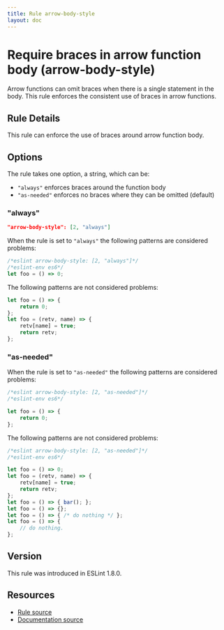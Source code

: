 ```yaml
---
title: Rule arrow-body-style
layout: doc
---
```

<!-- Note: No pull requests accepted for this file. See README.md in the root directory for details. -->
# Require braces in arrow function body (arrow-body-style)

Arrow functions can omit braces when there is a single statement in the body. This rule enforces the consistent use of braces in arrow functions.

## Rule Details

This rule can enforce the use of braces around arrow function body.

## Options

The rule takes one option, a string, which can be:

* `"always"` enforces braces around the function body
* `"as-needed"` enforces no braces where they can be omitted (default)

### "always"

```json
"arrow-body-style": [2, "always"]
```

When the rule is set to `"always"` the following patterns are considered problems:

```js
/*eslint arrow-body-style: [2, "always"]*/
/*eslint-env es6*/
let foo = () => 0;
```

The following patterns are not considered problems:

```js
let foo = () => {
    return 0;
};
let foo = (retv, name) => {
    retv[name] = true;
    return retv;
};
```

### "as-needed"

When the rule is set to `"as-needed"` the following patterns are considered problems:

```js
/*eslint arrow-body-style: [2, "as-needed"]*/
/*eslint-env es6*/

let foo = () => {
    return 0;
};
```

The following patterns are not considered problems:

```js
/*eslint arrow-body-style: [2, "as-needed"]*/
/*eslint-env es6*/

let foo = () => 0;
let foo = (retv, name) => {
    retv[name] = true;
    return retv;
};
let foo = () => { bar(); };
let foo = () => {};
let foo = () => { /* do nothing */ };
let foo = () => {
    // do nothing.
};
```

## Version

This rule was introduced in ESLint 1.8.0.

## Resources

* [Rule source](https://github.com/eslint/eslint/tree/master/lib/rules/arrow-body-style.js)
* [Documentation source](https://github.com/eslint/eslint/tree/master/docs/rules/arrow-body-style.md)
